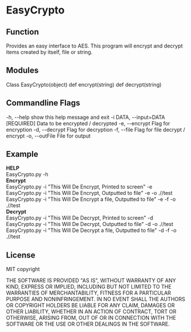 # EasyCrypto

## Function
Provides an easy interface to AES. This program will encrypt and decrypt
items created by itself, file or string.

## Modules
Class EasyCrypto(object)
  def encrypt(string)
  def decrypt(string)

## Commandline Flags
-h, --help            show this help message and exit
-i DATA, --input=DATA
                      [REQUIRED] Data to be encrypted / decrypted
-e, --encrypt         Flag for encryption
-d, --decrypt         Flag for decryption
-f, --file            Flag for file decrypt / encrypt
-o, --outFile         File for output

## Example
__HELP__ </br>
EasyCrypto.py -h </br>
__Encrypt__ </br>
EasyCrypto.py -i "This Will De Encrypt, Printed to screen" -e                   </br>
EasyCrypto.py -i "This Will De Encrypt, Outputted to file" -e -o .//test         </br>
EasyCrypto.py -i "This Will De Encrypt a file, Outputted to file" -e -f -o .//test </br>
__Decrypt__ </br>
EasyCrypto.py -i "This Will De Decrypt, Printed to screen" -d                   </br>
EasyCrypto.py -i "This Will De Decrypt, Outputted to file" -d -o .//test         </br>
EasyCrypto.py -i "This Will De Decrypt a file, Outputted to file" -d -f -o .//test </br>

## License
MIT copyright

THE SOFTWARE IS PROVIDED "AS IS", WITHOUT WARRANTY OF ANY KIND, EXPRESS OR
IMPLIED, INCLUDING BUT NOT LIMITED TO THE WARRANTIES OF MERCHANTABILITY,
FITNESS FOR A PARTICULAR PURPOSE AND NONINFRINGEMENT. IN NO EVENT SHALL THE
AUTHORS OR COPYRIGHT HOLDERS BE LIABLE FOR ANY CLAIM, DAMAGES OR OTHER
LIABILITY, WHETHER IN AN ACTION OF CONTRACT, TORT OR OTHERWISE, ARISING FROM,
OUT OF OR IN CONNECTION WITH THE SOFTWARE OR THE USE OR OTHER DEALINGS IN THE
SOFTWARE.
